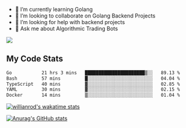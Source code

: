 
- 🌱 I’m currently learning Golang
- 👯 I’m looking to collaborate on Golang Backend Projects
- 🤔 I’m looking for help with backend projects
- 💬 Ask me about Algorithmic Trading Bots

![](https://github-profile-trophy.vercel.app/?username=kevinbarrero)

## My Code Stats

<!--START_SECTION:waka-->

```txt
Go           21 hrs 3 mins   ██████████████████████▒░░   89.13 %
Bash         57 mins         █░░░░░░░░░░░░░░░░░░░░░░░░   04.04 %
TypeScript   40 mins         ▓░░░░░░░░░░░░░░░░░░░░░░░░   02.85 %
YAML         30 mins         ▓░░░░░░░░░░░░░░░░░░░░░░░░   02.15 %
Docker       14 mins         ▒░░░░░░░░░░░░░░░░░░░░░░░░   01.04 %
```

<!--END_SECTION:waka-->

[![willianrod's wakatime stats](https://github-readme-stats.vercel.app/api/wakatime?username=holdandup&layout=compact&theme=react&custom_title=Wakatime%20All%20Time%20Stats&langs_count=8)](https://github.com/anuraghazra/github-readme-stats)

[![Anurag's GitHub stats](https://github-readme-stats.vercel.app/api?username=Kevinbarrero)](https://github.com/anuraghazra/github-readme-stats)




